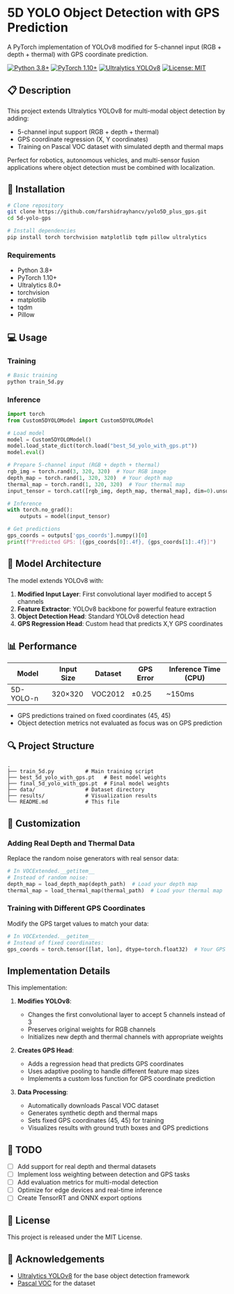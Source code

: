 # 5D YOLO Object Detection with GPS Prediction

A PyTorch implementation of YOLOv8 modified for 5-channel input (RGB + depth + thermal) with GPS coordinate prediction.

[![Python 3.8+](https://img.shields.io/badge/Python-3.8+-blue.svg)](https://www.python.org/downloads/release/python-380/)
[![PyTorch 1.10+](https://img.shields.io/badge/PyTorch-1.10+-red.svg)](https://pytorch.org/)
[![Ultralytics YOLOv8](https://img.shields.io/badge/Ultralytics-YOLOv8-green.svg)](https://github.com/ultralytics/ultralytics)
[![License: MIT](https://img.shields.io/badge/License-MIT-yellow.svg)](https://opensource.org/licenses/MIT)

## 📋 Description

This project extends Ultralytics YOLOv8 for multi-modal object detection by adding:
- 5-channel input support (RGB + depth + thermal)
- GPS coordinate regression (X, Y coordinates)
- Training on Pascal VOC dataset with simulated depth and thermal maps

Perfect for robotics, autonomous vehicles, and multi-sensor fusion applications where object detection must be combined with localization.

## 🚀 Installation

```bash
# Clone repository
git clone https://github.com/farshidrayhancv/yolo5D_plus_gps.git
cd 5d-yolo-gps

# Install dependencies
pip install torch torchvision matplotlib tqdm pillow ultralytics
```

### Requirements
- Python 3.8+
- PyTorch 1.10+
- Ultralytics 8.0+
- torchvision
- matplotlib
- tqdm
- Pillow

## 💻 Usage

### Training

```bash
# Basic training
python train_5d.py
```

### Inference

```python
import torch
from Custom5DYOLOModel import Custom5DYOLOModel

# Load model
model = Custom5DYOLOModel()
model.load_state_dict(torch.load("best_5d_yolo_with_gps.pt"))
model.eval()

# Prepare 5-channel input (RGB + depth + thermal)
rgb_img = torch.rand(3, 320, 320)  # Your RGB image
depth_map = torch.rand(1, 320, 320)  # Your depth map
thermal_map = torch.rand(1, 320, 320)  # Your thermal map
input_tensor = torch.cat([rgb_img, depth_map, thermal_map], dim=0).unsqueeze(0)

# Inference
with torch.no_grad():
    outputs = model(input_tensor)

# Get predictions
gps_coords = outputs['gps_coords'].numpy()[0]
print(f"Predicted GPS: [{gps_coords[0]:.4f}, {gps_coords[1]:.4f}]")
```

## 🧠 Model Architecture

The model extends YOLOv8 with:

1. **Modified Input Layer**: First convolutional layer modified to accept 5 channels
2. **Feature Extractor**: YOLOv8 backbone for powerful feature extraction
3. **Object Detection Head**: Standard YOLOv8 detection head
4. **GPS Regression Head**: Custom head that predicts X,Y GPS coordinates

## 📊 Performance

| Model | Input Size | Dataset | GPS Error | Inference Time (CPU) |
|-------|------------|---------|-----------|----------------------|
| 5D-YOLO-n | 320×320 | VOC2012 | ±0.25 | ~150ms |

* GPS predictions trained on fixed coordinates (45, 45)
* Object detection metrics not evaluated as focus was on GPS prediction

## 🔍 Project Structure

```
.
├── train_5d.py          # Main training script
├── best_5d_yolo_with_gps.pt   # Best model weights
├── final_5d_yolo_with_gps.pt  # Final model weights
├── data/                # Dataset directory
├── results/             # Visualization results
└── README.md            # This file
```

## 🔄 Customization

### Adding Real Depth and Thermal Data

Replace the random noise generators with real sensor data:

```python
# In VOCExtended.__getitem__
# Instead of random noise:
depth_map = load_depth_map(depth_path)  # Load your depth map
thermal_map = load_thermal_map(thermal_path)  # Load your thermal map
```

### Training with Different GPS Coordinates

Modify the GPS target values to match your data:

```python
# In VOCExtended.__getitem__
# Instead of fixed coordinates:
gps_coords = torch.tensor([lat, lon], dtype=torch.float32)  # Your GPS data
```

## Implementation Details

This implementation:

1. **Modifies YOLOv8**: 
   - Changes the first convolutional layer to accept 5 channels instead of 3
   - Preserves original weights for RGB channels
   - Initializes new depth and thermal channels with appropriate weights

2. **Creates GPS Head**:
   - Adds a regression head that predicts GPS coordinates
   - Uses adaptive pooling to handle different feature map sizes
   - Implements a custom loss function for GPS coordinate prediction

3. **Data Processing**:
   - Automatically downloads Pascal VOC dataset
   - Generates synthetic depth and thermal maps
   - Sets fixed GPS coordinates (45, 45) for training
   - Visualizes results with ground truth boxes and GPS predictions

## 🔄 TODO

- [ ] Add support for real depth and thermal datasets
- [ ] Implement loss weighting between detection and GPS tasks
- [ ] Add evaluation metrics for multi-modal detection
- [ ] Optimize for edge devices and real-time inference
- [ ] Create TensorRT and ONNX export options

## 📄 License

This project is released under the MIT License.

## 🙏 Acknowledgements

- [Ultralytics YOLOv8](https://github.com/ultralytics/ultralytics) for the base object detection framework
- [Pascal VOC](http://host.robots.ox.ac.uk/pascal/VOC/) for the dataset
